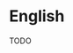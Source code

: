 # English

<!--
https://www.skillshare.com/home?via=header

https://www.linkedin.com/learning/multinational-communication-in-the-workplace/
https://www.linkedin.com/learning/writing-with-proper-punctuation/
https://www.linkedin.com/learning/own-your-voice-improve-presentations-and-executive-presence/
https://www.linkedin.com/learning/writing-in-plain-english/
https://www.linkedin.com/learning/advanced-grammar/
https://www.linkedin.com/learning/grammar-foundations/
-->

TODO
